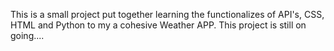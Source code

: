 This is a small project put together learning the functionalizes of API's, CSS, HTML and Python to my a cohesive Weather APP. This project is still on going....
